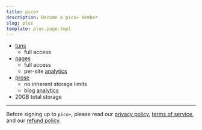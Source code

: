 ```yaml
---
title: pico+
description: Become a pico+ member
slug: plus
template: plus.page.tmpl
---
```


- [tuns](/tuns)
  - full access
- [pages](/pgs)
  - full access
  - per-site [analytics](/analytics)
- [prose](/prose)
  - no inherent storage limits
  - blog [analytics](/analytics)
- 20GB total storage

<hr class="my-4" />

Before signing up to `pico+`, please read our [privacy policy](/privacy),
[terms of service](/ops), and our [refund policy](/ops#refund-policy).
